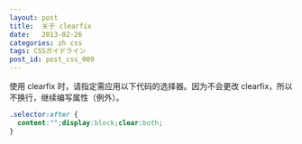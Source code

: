 ```yaml
---
layout: post
title:  关于 clearfix
date:   2013-02-26
categories: zh css
tags: CSSガイドライン
post_id: post_css_009
---
```

使用 clearfix 时，请指定需应用以下代码的选择器。因为不会更改 clearfix，所以不换行，继续编写属性（例外）。

```css
.selector:after {
  content:"";display:block;clear:both;
}
```
